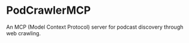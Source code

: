 # PodCrawlerMCP

An MCP (Model Context Protocol) server for podcast discovery through web crawling.
